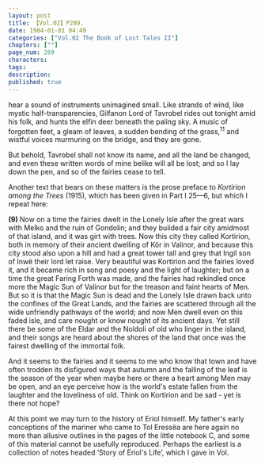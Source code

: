 ```yaml
---
layout: post
title: 【Vol.02】P289.
date: 1984-01-01 04:49
categories: ["Vol.02 The Book of Lost Tales II"]
chapters: [""]
page_num: 289
characters: 
tags: 
description: 
published: true
---
```


<p style="text-indent: 0;">
hear a sound of instruments unimagined small. Like strands of wind, like mystic half-transparencies, Gilfanon Lord of Tavrobel rides out tonight amid his folk, and hunts the elfin deer beneath the paling sky. A music of forgotten feet, a gleam of leaves, a sudden bending of the grass,<SUP>11</SUP> and wistful voices murmuring on the bridge, and they are gone.
</p>

But behold, Tavrobel shall not know its name, and all the land be changed, and even these written words of mine belike will all be lost; and so I lay down the pen, and so of the fairies cease to tell.

Another text that bears on these matters is the prose preface to <I>Kortirion among the Trees</I> (1915), which has been given in Part I 25—6, but which I repeat here:

<B>(9)   </B>Now on a time the fairies dwelt in the Lonely Isle after the great wars with Melko and the ruin of Gondolin; and they builded a fair city amidmost of that island, and it was girt with trees. Now this city they called Kortirion, both in memory of their ancient dwelling of Kôr in Valinor, and because this city stood also upon a hill and had a great tower tall and grey that Ingil son of Inwë their lord let raise. Very beautiful was Kortirion and the fairies loved it, and it became rich in song and poesy and the light of laughter; but on a time the great Faring Forth was made, and the fairies had rekindled once more the Magic Sun of Valinor but for the treason and faint hearts of Men. But so it is that the Magic Sun is dead and the Lonely Isle drawn back unto the confines of the Great Lands, and the fairies are scattered through all the wide unfriendly pathways of the world; and now Men dwell even on this faded isle, and care nought or know nought of its ancient days. Yet still there be some of the Eldar and the Noldoli of old who linger in the island, and their songs are heard about the shores of the land that once was the fairest dwelling of the immortal folk.

And it seems to the fairies and it seems to me who know that town and have often trodden its disfigured ways that autumn and the falling of the leaf is the season of the year when maybe here or there a heart among Men may be open, and an eye perceive how is the world's estate fallen from the laughter and the loveliness of old. Think on Kortirion and be sad - yet is there not hope?

At this point we may turn to the history of Eriol himself. My father's early conceptions of the mariner who came to Tol Eressëa are here again no more than allusive outlines in the pages of the little notebook C, and some of this material cannot be usefully reproduced. Perhaps the earliest is a collection of notes headed ‘Story of Eriol's Life’, which I gave in Vol.

